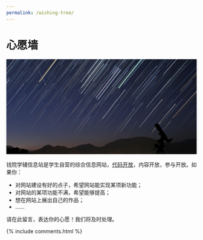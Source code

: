 ```yaml
---
permalink: /wishing-tree/
---
```


# 心愿墙

![流星雨](/img/falling-star.jpg)

钱院学辅信息站是学生自营的综合信息网站，[代码开放](https://github.com/qyxf/qyxf.github.io)，内容开放，参与开放。如果你：

- 对网站建设有好的点子，希望网站能实现某项新功能；
- 对网站的某项功能不满，希望能够提高；
- 想在网站上展出自己的作品；
- ……

请在此留言，表达你的心愿！我们将及时处理。

{% include comments.html %}